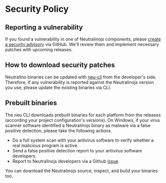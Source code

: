 # Security Policy

## Reporting a vulnerability

If you found a vulnerability in one of Neutralinojs components, please [create a security advisory](https://github.com/neutralinojs/neutralinojs/security/advisories/new) via GitHub. We'll review them and implement necessary patches with upcoming releases.

## How to download security patches

Neutralino binaries can be updated with [neu-cli](https://neutralino.js.org/docs/cli/neu-cli) from the developer's side. 
Therefore, if any vulnerability is reported against the Neutralinojs version you use, please update the existing binaries via CLI.

## Prebuilt binaries

The neu CLI downloads prebuilt binaries for each platform from the releases (according your project configuration's versions). On Windows, if your virus scanner software identified a Neutralinojs binary as malware via a false positive detection, please take the following actions.

- Do a full system scan with your antivirus software to verify whether a real malicious program is active.
- Send a false positive detection report to your antivirus software developers.
- Report to Neutralinojs developers via a Github [issue](https://github.com/neutralinojs/neutralinojs/issues).

You can download the Neutralinojs source, inspect, and build your binaries too.
